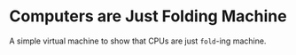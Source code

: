 # Computers are Just Folding Machine

A simple virtual machine to show that CPUs are just `fold`-ing machine.
